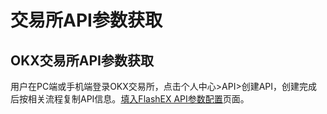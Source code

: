# 交易所API参数获取

## OKX交易所API参数获取

用户在PC端或手机端登录OKX交易所，点击个人中心>API>创建API，创建完成后按相关流程复制API信息。[填入FlashEX API参数配置](api2.md)页面。
